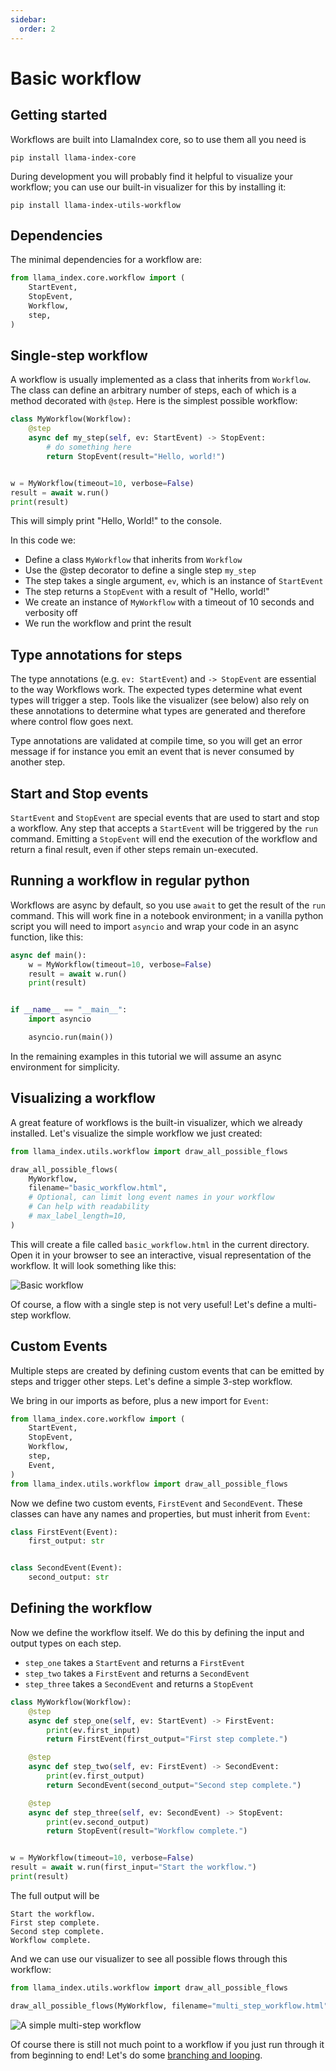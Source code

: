 ```yaml
---
sidebar:
  order: 2
---
```


# Basic workflow

## Getting started

Workflows are built into LlamaIndex core, so to use them all you need is

```
pip install llama-index-core
```

During development you will probably find it helpful to visualize your workflow; you can use our built-in visualizer for this by installing it:

```
pip install llama-index-utils-workflow
```

## Dependencies

The minimal dependencies for a workflow are:

```python
from llama_index.core.workflow import (
    StartEvent,
    StopEvent,
    Workflow,
    step,
)
```

## Single-step workflow

A workflow is usually implemented as a class that inherits from `Workflow`. The class can define an arbitrary number of steps, each of which is a method decorated with `@step`. Here is the simplest possible workflow:

```python
class MyWorkflow(Workflow):
    @step
    async def my_step(self, ev: StartEvent) -> StopEvent:
        # do something here
        return StopEvent(result="Hello, world!")


w = MyWorkflow(timeout=10, verbose=False)
result = await w.run()
print(result)
```

This will simply print "Hello, World!" to the console.

In this code we:

* Define a class `MyWorkflow` that inherits from `Workflow`
* Use the @step decorator to define a single step `my_step`
* The step takes a single argument, `ev`, which is an instance of `StartEvent`
* The step returns a `StopEvent` with a result of "Hello, world!"
* We create an instance of `MyWorkflow` with a timeout of 10 seconds and verbosity off
* We run the workflow and print the result

## Type annotations for steps

The type annotations (e.g. `ev: StartEvent`) and `-> StopEvent` are essential to the way Workflows work. The expected types determine what event types will trigger a step. Tools like the visualizer (see below) also rely on these annotations to determine what types are generated and therefore where control flow goes next.

Type annotations are validated at compile time, so you will get an error message if for instance you emit an event that is never consumed by another step.

## Start and Stop events

`StartEvent` and `StopEvent` are special events that are used to start and stop a workflow. Any step that accepts a `StartEvent` will be triggered by the `run` command. Emitting a `StopEvent` will end the execution of the workflow and return a final result, even if other steps remain un-executed.

## Running a workflow in regular python

Workflows are async by default, so you use `await` to get the result of the `run` command. This will work fine in a notebook environment; in a vanilla python script you will need to import `asyncio` and wrap your code in an async function, like this:

```python
async def main():
    w = MyWorkflow(timeout=10, verbose=False)
    result = await w.run()
    print(result)


if __name__ == "__main__":
    import asyncio

    asyncio.run(main())
```

In the remaining examples in this tutorial we will assume an async environment for simplicity.

## Visualizing a workflow

A great feature of workflows is the built-in visualizer, which we already installed. Let's visualize the simple workflow we just created:

```python
from llama_index.utils.workflow import draw_all_possible_flows

draw_all_possible_flows(
    MyWorkflow,
    filename="basic_workflow.html",
    # Optional, can limit long event names in your workflow
    # Can help with readability
    # max_label_length=10,
)
```

This will create a file called `basic_workflow.html` in the current directory. Open it in your browser to see an interactive, visual representation of the workflow. It will look something like this:

![Basic workflow](./basic_flow.png)

Of course, a flow with a single step is not very useful! Let's define a multi-step workflow.

## Custom Events

Multiple steps are created by defining custom events that can be emitted by steps and trigger other steps. Let's define a simple 3-step workflow.

We bring in our imports as before, plus a new import for `Event`:

```python
from llama_index.core.workflow import (
    StartEvent,
    StopEvent,
    Workflow,
    step,
    Event,
)
from llama_index.utils.workflow import draw_all_possible_flows
```

Now we define two custom events, `FirstEvent` and `SecondEvent`. These classes can have any names and properties, but must inherit from `Event`:

```python
class FirstEvent(Event):
    first_output: str


class SecondEvent(Event):
    second_output: str
```

## Defining the workflow

Now we define the workflow itself. We do this by defining the input and output types on each step.

* `step_one` takes a `StartEvent` and returns a `FirstEvent`
* `step_two` takes a `FirstEvent` and returns a `SecondEvent`
* `step_three` takes a `SecondEvent` and returns a `StopEvent`

```python
class MyWorkflow(Workflow):
    @step
    async def step_one(self, ev: StartEvent) -> FirstEvent:
        print(ev.first_input)
        return FirstEvent(first_output="First step complete.")

    @step
    async def step_two(self, ev: FirstEvent) -> SecondEvent:
        print(ev.first_output)
        return SecondEvent(second_output="Second step complete.")

    @step
    async def step_three(self, ev: SecondEvent) -> StopEvent:
        print(ev.second_output)
        return StopEvent(result="Workflow complete.")


w = MyWorkflow(timeout=10, verbose=False)
result = await w.run(first_input="Start the workflow.")
print(result)
```

The full output will be

```
Start the workflow.
First step complete.
Second step complete.
Workflow complete.
```

And we can use our visualizer to see all possible flows through this workflow:

```python
from llama_index.utils.workflow import draw_all_possible_flows

draw_all_possible_flows(MyWorkflow, filename="multi_step_workflow.html")
```

![A simple multi-step workflow](./multi_step.png)

Of course there is still not much point to a workflow if you just run through it from beginning to end! Let's do some [branching and looping](/python/framework/understanding/workflows/branches_and_loops).
